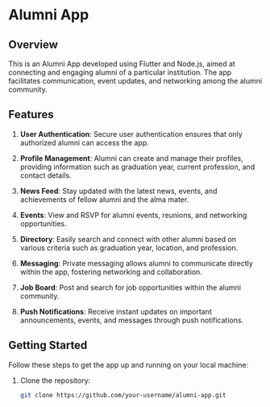 # Alumni App

## Overview

This is an Alumni App developed using Flutter and Node.js, aimed at connecting and engaging alumni of a particular institution. The app facilitates communication, event updates, and networking among the alumni community.

## Features

1. **User Authentication**: Secure user authentication ensures that only authorized alumni can access the app.

2. **Profile Management**: Alumni can create and manage their profiles, providing information such as graduation year, current profession, and contact details.

3. **News Feed**: Stay updated with the latest news, events, and achievements of fellow alumni and the alma mater.

4. **Events**: View and RSVP for alumni events, reunions, and networking opportunities.

5. **Directory**: Easily search and connect with other alumni based on various criteria such as graduation year, location, and profession.

6. **Messaging**: Private messaging allows alumni to communicate directly within the app, fostering networking and collaboration.

7. **Job Board**: Post and search for job opportunities within the alumni community.

8. **Push Notifications**: Receive instant updates on important announcements, events, and messages through push notifications.

## Getting Started

Follow these steps to get the app up and running on your local machine:

1. Clone the repository:

   ```bash
   git clone https://github.com/your-username/alumni-app.git
